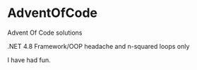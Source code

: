 # AdventOfCode
Advent Of Code solutions

.NET 4.8 Framework/OOP headache and n-squared loops only

I have had fun.